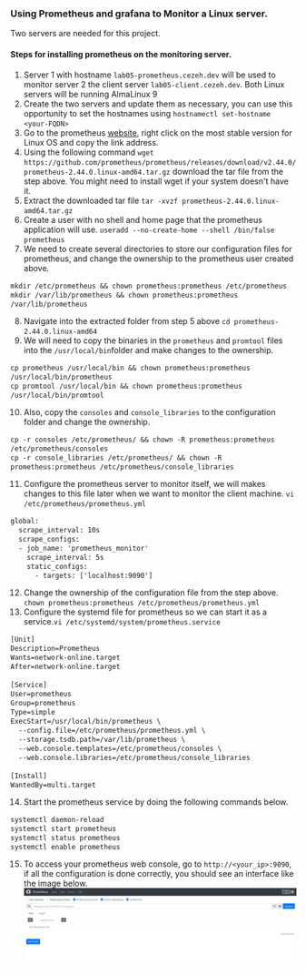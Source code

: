 ### Using Prometheus and grafana to Monitor a Linux server.
Two servers are needed for this project.
#### Steps for installing prometheus on the monitoring server.
1. Server 1 with hostname `lab05-prometheus.cezeh.dev` will be used to monitor server 2 the client server `lab05-client.cezeh.dev`. Both Linux servers will be running AlmaLinux 9
2. Create the two servers and update them as necessary, you can use this opportunity to set the hostnames using `hostnamectl set-hostname <your-FQDN>`
3. Go to the prometheus [website](https://prometheus.io/download/), right click on the most stable version for Linux OS and copy the link address.
4. Using the following command `wget https://github.com/prometheus/prometheus/releases/download/v2.44.0/prometheus-2.44.0.linux-amd64.tar.gz` download the tar file from the step above. You might need to install wget if your system doesn't have it.
5. Extract the downloaded tar file `tar -xvzf prometheus-2.44.0.linux-amd64.tar.gz`
6. Create a user with no shell and home page that the prometheus application will use.
   `useradd --no-create-home --shell /bin/false prometheus`
7. We need to create several directories to store our configuration files for prometheus, and change the ownership to the prometheus user created above.
 ```console
 mkdir /etc/prometheus && chown prometheus:prometheus /etc/prometheus
 mkdir /var/lib/prometheus && chown prometheus:prometheus /var/lib/prometheus
 ```
8. Navigate into the extracted folder from step 5 above `cd prometheus-2.44.0.linux-amd64`
9. We will need to copy the binaries in the `prometheus` and `promtool` files into the `/usr/local/bin`folder and make changes to the ownership.
```console
cp prometheus /usr/local/bin && chown prometheus:prometheus /usr/local/bin/prometheus
cp promtool /usr/local/bin && chown prometheus:prometheus /usr/local/bin/promtool
``` 
10. Also, copy the `consoles` and `console_libraries` to the configuration folder and change the ownership.
```console
cp -r consoles /etc/prometheus/ && chown -R prometheus:prometheus /etc/prometheus/consoles
cp -r console_libraries /etc/prometheus/ && chown -R prometheus:prometheus /etc/prometheus/console_libraries
```
11. Configure the prometheus server to monitor itself, we will makes changes to this file later when we want to monitor the client machine. `vi /etc/prometheus/prometheus.yml`
```vim
global:
  scrape_interval: 10s
  scrape_configs:
  - job_name: 'prometheus_monitor'
    scrape_interval: 5s
    static_configs:
      - targets: ['localhost:9090']

```
12. Change the ownership of the configuration file from the step above. `chown prometheus:prometheus /etc/prometheus/prometheus.yml`
13. Configure the systemd file for prometheus so we can start it as a service.`vi /etc/systemd/system/prometheus.service`
```vim
[Unit]
Description=Prometheus
Wants=network-online.target
After=network-online.target

[Service]
User=prometheus
Group=prometheus
Type=simple
ExecStart=/usr/local/bin/prometheus \
  --config.file=/etc/prometheus/prometheus.yml \
  --storage.tsdb.path=/var/lib/prometheus \
  --web.console.templates=/etc/prometheus/consoles \
  --web.console.libraries=/etc/prometheus/console_libraries

[Install]
WantedBy=multi.target

```
14. Start the prometheus service by doing the following commands below.
```console
systemctl daemon-reload
systemctl start prometheus
systemctl status prometheus
systemctl enable prometheus
```
15. To access your prometheus web console, go to `http://<your_ip>:9090`, if all the configuration is done correctly, you should see an interface like the image below.
![prometheus](../images/prometheus.jpg)
